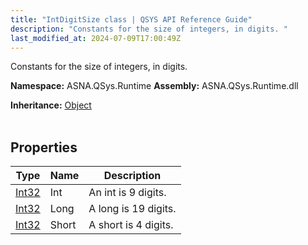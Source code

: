 ```yaml
---
title: "IntDigitSize class | QSYS API Reference Guide"
description: "Constants for the size of integers, in digits. "
last_modified_at: 2024-07-09T17:00:49Z
---
```


Constants for the size of integers, in digits.

**Namespace:** ASNA.QSys.Runtime
**Assembly:** ASNA.QSys.Runtime.dll

**Inheritance:** [Object](https://docs.microsoft.com/en-us/dotnet/api/system.object)
<br>
<br>

## Properties

| Type | Name | Description
| --- | --- | --- 
| [Int32](https://learn.microsoft.com/en-us/dotnet/csharp/language-reference/builtin-types/integral-numeric-types) | Int | An int is 9 digits. |
| [Int32](https://learn.microsoft.com/en-us/dotnet/csharp/language-reference/builtin-types/integral-numeric-types) | Long | A long is 19 digits. |
| [Int32](https://learn.microsoft.com/en-us/dotnet/csharp/language-reference/builtin-types/integral-numeric-types) | Short | A short is 4 digits. |
